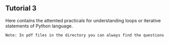 ## Tutorial 3
Here contains the attemted practicals for understanding loops or iterative statements of Python language.

`Note: In pdf files in the directory you can always find the questions`